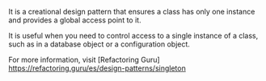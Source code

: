 It is a creational design pattern that ensures a class has only one instance and provides a global access point to it.

It is useful when you need to control access to a single instance of a class, such as in a database object or a configuration object.

For more information, visit [Refactoring Guru] https://refactoring.guru/es/design-patterns/singleton
